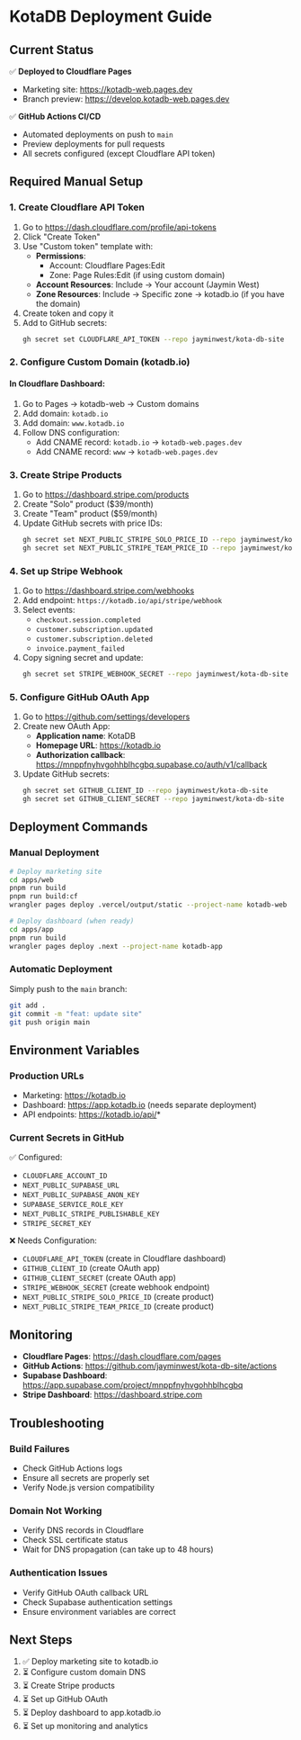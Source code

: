# KotaDB Deployment Guide

## Current Status

✅ **Deployed to Cloudflare Pages**

- Marketing site: https://kotadb-web.pages.dev
- Branch preview: https://develop.kotadb-web.pages.dev

✅ **GitHub Actions CI/CD**

- Automated deployments on push to `main`
- Preview deployments for pull requests
- All secrets configured (except Cloudflare API token)

## Required Manual Setup

### 1. Create Cloudflare API Token

1. Go to https://dash.cloudflare.com/profile/api-tokens
2. Click "Create Token"
3. Use "Custom token" template with:
   - **Permissions**:
     - Account: Cloudflare Pages:Edit
     - Zone: Page Rules:Edit (if using custom domain)
   - **Account Resources**: Include → Your account (Jaymin West)
   - **Zone Resources**: Include → Specific zone → kotadb.io (if you have the domain)
4. Create token and copy it
5. Add to GitHub secrets:
   ```bash
   gh secret set CLOUDFLARE_API_TOKEN --repo jayminwest/kota-db-site
   ```

### 2. Configure Custom Domain (kotadb.io)

#### In Cloudflare Dashboard:

1. Go to Pages → kotadb-web → Custom domains
2. Add domain: `kotadb.io`
3. Add domain: `www.kotadb.io`
4. Follow DNS configuration:
   - Add CNAME record: `kotadb.io` → `kotadb-web.pages.dev`
   - Add CNAME record: `www` → `kotadb-web.pages.dev`

### 3. Create Stripe Products

1. Go to https://dashboard.stripe.com/products
2. Create "Solo" product ($39/month)
3. Create "Team" product ($59/month)
4. Update GitHub secrets with price IDs:
   ```bash
   gh secret set NEXT_PUBLIC_STRIPE_SOLO_PRICE_ID --repo jayminwest/kota-db-site
   gh secret set NEXT_PUBLIC_STRIPE_TEAM_PRICE_ID --repo jayminwest/kota-db-site
   ```

### 4. Set up Stripe Webhook

1. Go to https://dashboard.stripe.com/webhooks
2. Add endpoint: `https://kotadb.io/api/stripe/webhook`
3. Select events:
   - `checkout.session.completed`
   - `customer.subscription.updated`
   - `customer.subscription.deleted`
   - `invoice.payment_failed`
4. Copy signing secret and update:
   ```bash
   gh secret set STRIPE_WEBHOOK_SECRET --repo jayminwest/kota-db-site
   ```

### 5. Configure GitHub OAuth App

1. Go to https://github.com/settings/developers
2. Create new OAuth App:
   - **Application name**: KotaDB
   - **Homepage URL**: https://kotadb.io
   - **Authorization callback**: https://mnppfnyhvgohhblhcgbq.supabase.co/auth/v1/callback
3. Update GitHub secrets:
   ```bash
   gh secret set GITHUB_CLIENT_ID --repo jayminwest/kota-db-site
   gh secret set GITHUB_CLIENT_SECRET --repo jayminwest/kota-db-site
   ```

## Deployment Commands

### Manual Deployment

```bash
# Deploy marketing site
cd apps/web
pnpm run build
pnpm run build:cf
wrangler pages deploy .vercel/output/static --project-name kotadb-web

# Deploy dashboard (when ready)
cd apps/app
pnpm run build
wrangler pages deploy .next --project-name kotadb-app
```

### Automatic Deployment

Simply push to the `main` branch:

```bash
git add .
git commit -m "feat: update site"
git push origin main
```

## Environment Variables

### Production URLs

- Marketing: https://kotadb.io
- Dashboard: https://app.kotadb.io (needs separate deployment)
- API endpoints: https://kotadb.io/api/*

### Current Secrets in GitHub

✅ Configured:

- `CLOUDFLARE_ACCOUNT_ID`
- `NEXT_PUBLIC_SUPABASE_URL`
- `NEXT_PUBLIC_SUPABASE_ANON_KEY`
- `SUPABASE_SERVICE_ROLE_KEY`
- `NEXT_PUBLIC_STRIPE_PUBLISHABLE_KEY`
- `STRIPE_SECRET_KEY`

❌ Needs Configuration:

- `CLOUDFLARE_API_TOKEN` (create in Cloudflare dashboard)
- `GITHUB_CLIENT_ID` (create OAuth app)
- `GITHUB_CLIENT_SECRET` (create OAuth app)
- `STRIPE_WEBHOOK_SECRET` (create webhook endpoint)
- `NEXT_PUBLIC_STRIPE_SOLO_PRICE_ID` (create product)
- `NEXT_PUBLIC_STRIPE_TEAM_PRICE_ID` (create product)

## Monitoring

- **Cloudflare Pages**: https://dash.cloudflare.com/pages
- **GitHub Actions**: https://github.com/jayminwest/kota-db-site/actions
- **Supabase Dashboard**: https://app.supabase.com/project/mnppfnyhvgohhblhcgbq
- **Stripe Dashboard**: https://dashboard.stripe.com

## Troubleshooting

### Build Failures

- Check GitHub Actions logs
- Ensure all secrets are properly set
- Verify Node.js version compatibility

### Domain Not Working

- Verify DNS records in Cloudflare
- Check SSL certificate status
- Wait for DNS propagation (can take up to 48 hours)

### Authentication Issues

- Verify GitHub OAuth callback URL
- Check Supabase authentication settings
- Ensure environment variables are correct

## Next Steps

1. ✅ Deploy marketing site to kotadb.io
2. ⏳ Configure custom domain DNS
3. ⏳ Create Stripe products
4. ⏳ Set up GitHub OAuth
5. ⏳ Deploy dashboard to app.kotadb.io
6. ⏳ Set up monitoring and analytics
